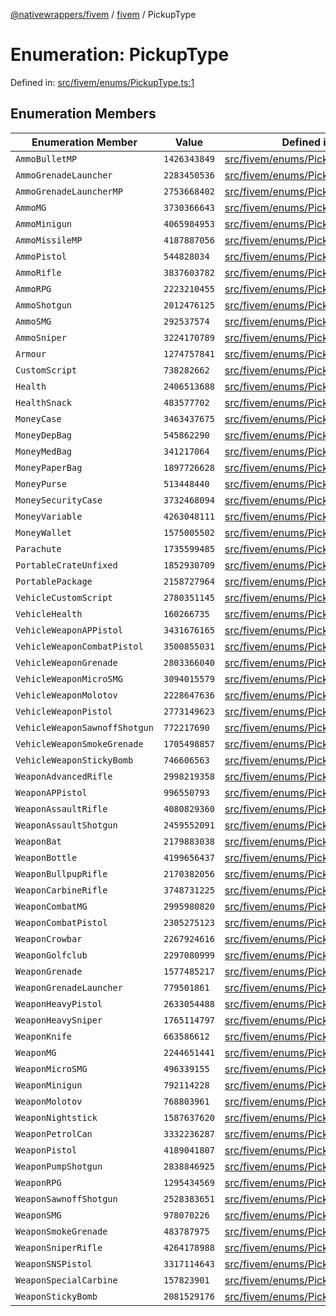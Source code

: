 [@nativewrappers/fivem](../../README.md) / [fivem](../README.md) / PickupType

# Enumeration: PickupType

Defined in: [src/fivem/enums/PickupType.ts:1](https://github.com/nativewrappers/nativewrappers/blob/4bf6e80cad9d1396d4cdc3ea16cf4f39993ed50e/src/fivem/enums/PickupType.ts#L1)

## Enumeration Members

| Enumeration Member | Value | Defined in |
| ------ | ------ | ------ |
| <a id="ammobulletmp"></a> `AmmoBulletMP` | `1426343849` | [src/fivem/enums/PickupType.ts:71](https://github.com/nativewrappers/nativewrappers/blob/4bf6e80cad9d1396d4cdc3ea16cf4f39993ed50e/src/fivem/enums/PickupType.ts#L71) |
| <a id="ammogrenadelauncher"></a> `AmmoGrenadeLauncher` | `2283450536` | [src/fivem/enums/PickupType.ts:67](https://github.com/nativewrappers/nativewrappers/blob/4bf6e80cad9d1396d4cdc3ea16cf4f39993ed50e/src/fivem/enums/PickupType.ts#L67) |
| <a id="ammogrenadelaunchermp"></a> `AmmoGrenadeLauncherMP` | `2753668402` | [src/fivem/enums/PickupType.ts:72](https://github.com/nativewrappers/nativewrappers/blob/4bf6e80cad9d1396d4cdc3ea16cf4f39993ed50e/src/fivem/enums/PickupType.ts#L72) |
| <a id="ammomg"></a> `AmmoMG` | `3730366643` | [src/fivem/enums/PickupType.ts:63](https://github.com/nativewrappers/nativewrappers/blob/4bf6e80cad9d1396d4cdc3ea16cf4f39993ed50e/src/fivem/enums/PickupType.ts#L63) |
| <a id="ammominigun"></a> `AmmoMinigun` | `4065984953` | [src/fivem/enums/PickupType.ts:69](https://github.com/nativewrappers/nativewrappers/blob/4bf6e80cad9d1396d4cdc3ea16cf4f39993ed50e/src/fivem/enums/PickupType.ts#L69) |
| <a id="ammomissilemp"></a> `AmmoMissileMP` | `4187887056` | [src/fivem/enums/PickupType.ts:70](https://github.com/nativewrappers/nativewrappers/blob/4bf6e80cad9d1396d4cdc3ea16cf4f39993ed50e/src/fivem/enums/PickupType.ts#L70) |
| <a id="ammopistol"></a> `AmmoPistol` | `544828034` | [src/fivem/enums/PickupType.ts:61](https://github.com/nativewrappers/nativewrappers/blob/4bf6e80cad9d1396d4cdc3ea16cf4f39993ed50e/src/fivem/enums/PickupType.ts#L61) |
| <a id="ammorifle"></a> `AmmoRifle` | `3837603782` | [src/fivem/enums/PickupType.ts:64](https://github.com/nativewrappers/nativewrappers/blob/4bf6e80cad9d1396d4cdc3ea16cf4f39993ed50e/src/fivem/enums/PickupType.ts#L64) |
| <a id="ammorpg"></a> `AmmoRPG` | `2223210455` | [src/fivem/enums/PickupType.ts:68](https://github.com/nativewrappers/nativewrappers/blob/4bf6e80cad9d1396d4cdc3ea16cf4f39993ed50e/src/fivem/enums/PickupType.ts#L68) |
| <a id="ammoshotgun"></a> `AmmoShotgun` | `2012476125` | [src/fivem/enums/PickupType.ts:65](https://github.com/nativewrappers/nativewrappers/blob/4bf6e80cad9d1396d4cdc3ea16cf4f39993ed50e/src/fivem/enums/PickupType.ts#L65) |
| <a id="ammosmg"></a> `AmmoSMG` | `292537574` | [src/fivem/enums/PickupType.ts:62](https://github.com/nativewrappers/nativewrappers/blob/4bf6e80cad9d1396d4cdc3ea16cf4f39993ed50e/src/fivem/enums/PickupType.ts#L62) |
| <a id="ammosniper"></a> `AmmoSniper` | `3224170789` | [src/fivem/enums/PickupType.ts:66](https://github.com/nativewrappers/nativewrappers/blob/4bf6e80cad9d1396d4cdc3ea16cf4f39993ed50e/src/fivem/enums/PickupType.ts#L66) |
| <a id="armour"></a> `Armour` | `1274757841` | [src/fivem/enums/PickupType.ts:9](https://github.com/nativewrappers/nativewrappers/blob/4bf6e80cad9d1396d4cdc3ea16cf4f39993ed50e/src/fivem/enums/PickupType.ts#L9) |
| <a id="customscript"></a> `CustomScript` | `738282662` | [src/fivem/enums/PickupType.ts:2](https://github.com/nativewrappers/nativewrappers/blob/4bf6e80cad9d1396d4cdc3ea16cf4f39993ed50e/src/fivem/enums/PickupType.ts#L2) |
| <a id="health"></a> `Health` | `2406513688` | [src/fivem/enums/PickupType.ts:7](https://github.com/nativewrappers/nativewrappers/blob/4bf6e80cad9d1396d4cdc3ea16cf4f39993ed50e/src/fivem/enums/PickupType.ts#L7) |
| <a id="healthsnack"></a> `HealthSnack` | `483577702` | [src/fivem/enums/PickupType.ts:8](https://github.com/nativewrappers/nativewrappers/blob/4bf6e80cad9d1396d4cdc3ea16cf4f39993ed50e/src/fivem/enums/PickupType.ts#L8) |
| <a id="moneycase"></a> `MoneyCase` | `3463437675` | [src/fivem/enums/PickupType.ts:10](https://github.com/nativewrappers/nativewrappers/blob/4bf6e80cad9d1396d4cdc3ea16cf4f39993ed50e/src/fivem/enums/PickupType.ts#L10) |
| <a id="moneydepbag"></a> `MoneyDepBag` | `545862290` | [src/fivem/enums/PickupType.ts:15](https://github.com/nativewrappers/nativewrappers/blob/4bf6e80cad9d1396d4cdc3ea16cf4f39993ed50e/src/fivem/enums/PickupType.ts#L15) |
| <a id="moneymedbag"></a> `MoneyMedBag` | `341217064` | [src/fivem/enums/PickupType.ts:13](https://github.com/nativewrappers/nativewrappers/blob/4bf6e80cad9d1396d4cdc3ea16cf4f39993ed50e/src/fivem/enums/PickupType.ts#L13) |
| <a id="moneypaperbag"></a> `MoneyPaperBag` | `1897726628` | [src/fivem/enums/PickupType.ts:17](https://github.com/nativewrappers/nativewrappers/blob/4bf6e80cad9d1396d4cdc3ea16cf4f39993ed50e/src/fivem/enums/PickupType.ts#L17) |
| <a id="moneypurse"></a> `MoneyPurse` | `513448440` | [src/fivem/enums/PickupType.ts:14](https://github.com/nativewrappers/nativewrappers/blob/4bf6e80cad9d1396d4cdc3ea16cf4f39993ed50e/src/fivem/enums/PickupType.ts#L14) |
| <a id="moneysecuritycase"></a> `MoneySecurityCase` | `3732468094` | [src/fivem/enums/PickupType.ts:11](https://github.com/nativewrappers/nativewrappers/blob/4bf6e80cad9d1396d4cdc3ea16cf4f39993ed50e/src/fivem/enums/PickupType.ts#L11) |
| <a id="moneyvariable"></a> `MoneyVariable` | `4263048111` | [src/fivem/enums/PickupType.ts:12](https://github.com/nativewrappers/nativewrappers/blob/4bf6e80cad9d1396d4cdc3ea16cf4f39993ed50e/src/fivem/enums/PickupType.ts#L12) |
| <a id="moneywallet"></a> `MoneyWallet` | `1575005502` | [src/fivem/enums/PickupType.ts:16](https://github.com/nativewrappers/nativewrappers/blob/4bf6e80cad9d1396d4cdc3ea16cf4f39993ed50e/src/fivem/enums/PickupType.ts#L16) |
| <a id="parachute"></a> `Parachute` | `1735599485` | [src/fivem/enums/PickupType.ts:4](https://github.com/nativewrappers/nativewrappers/blob/4bf6e80cad9d1396d4cdc3ea16cf4f39993ed50e/src/fivem/enums/PickupType.ts#L4) |
| <a id="portablecrateunfixed"></a> `PortableCrateUnfixed` | `1852930709` | [src/fivem/enums/PickupType.ts:6](https://github.com/nativewrappers/nativewrappers/blob/4bf6e80cad9d1396d4cdc3ea16cf4f39993ed50e/src/fivem/enums/PickupType.ts#L6) |
| <a id="portablepackage"></a> `PortablePackage` | `2158727964` | [src/fivem/enums/PickupType.ts:5](https://github.com/nativewrappers/nativewrappers/blob/4bf6e80cad9d1396d4cdc3ea16cf4f39993ed50e/src/fivem/enums/PickupType.ts#L5) |
| <a id="vehiclecustomscript"></a> `VehicleCustomScript` | `2780351145` | [src/fivem/enums/PickupType.ts:3](https://github.com/nativewrappers/nativewrappers/blob/4bf6e80cad9d1396d4cdc3ea16cf4f39993ed50e/src/fivem/enums/PickupType.ts#L3) |
| <a id="vehiclehealth"></a> `VehicleHealth` | `160266735` | [src/fivem/enums/PickupType.ts:60](https://github.com/nativewrappers/nativewrappers/blob/4bf6e80cad9d1396d4cdc3ea16cf4f39993ed50e/src/fivem/enums/PickupType.ts#L60) |
| <a id="vehicleweaponappistol"></a> `VehicleWeaponAPPistol` | `3431676165` | [src/fivem/enums/PickupType.ts:53](https://github.com/nativewrappers/nativewrappers/blob/4bf6e80cad9d1396d4cdc3ea16cf4f39993ed50e/src/fivem/enums/PickupType.ts#L53) |
| <a id="vehicleweaponcombatpistol"></a> `VehicleWeaponCombatPistol` | `3500855031` | [src/fivem/enums/PickupType.ts:52](https://github.com/nativewrappers/nativewrappers/blob/4bf6e80cad9d1396d4cdc3ea16cf4f39993ed50e/src/fivem/enums/PickupType.ts#L52) |
| <a id="vehicleweapongrenade"></a> `VehicleWeaponGrenade` | `2803366040` | [src/fivem/enums/PickupType.ts:56](https://github.com/nativewrappers/nativewrappers/blob/4bf6e80cad9d1396d4cdc3ea16cf4f39993ed50e/src/fivem/enums/PickupType.ts#L56) |
| <a id="vehicleweaponmicrosmg"></a> `VehicleWeaponMicroSMG` | `3094015579` | [src/fivem/enums/PickupType.ts:54](https://github.com/nativewrappers/nativewrappers/blob/4bf6e80cad9d1396d4cdc3ea16cf4f39993ed50e/src/fivem/enums/PickupType.ts#L54) |
| <a id="vehicleweaponmolotov"></a> `VehicleWeaponMolotov` | `2228647636` | [src/fivem/enums/PickupType.ts:59](https://github.com/nativewrappers/nativewrappers/blob/4bf6e80cad9d1396d4cdc3ea16cf4f39993ed50e/src/fivem/enums/PickupType.ts#L59) |
| <a id="vehicleweaponpistol"></a> `VehicleWeaponPistol` | `2773149623` | [src/fivem/enums/PickupType.ts:51](https://github.com/nativewrappers/nativewrappers/blob/4bf6e80cad9d1396d4cdc3ea16cf4f39993ed50e/src/fivem/enums/PickupType.ts#L51) |
| <a id="vehicleweaponsawnoffshotgun"></a> `VehicleWeaponSawnoffShotgun` | `772217690` | [src/fivem/enums/PickupType.ts:55](https://github.com/nativewrappers/nativewrappers/blob/4bf6e80cad9d1396d4cdc3ea16cf4f39993ed50e/src/fivem/enums/PickupType.ts#L55) |
| <a id="vehicleweaponsmokegrenade"></a> `VehicleWeaponSmokeGrenade` | `1705498857` | [src/fivem/enums/PickupType.ts:57](https://github.com/nativewrappers/nativewrappers/blob/4bf6e80cad9d1396d4cdc3ea16cf4f39993ed50e/src/fivem/enums/PickupType.ts#L57) |
| <a id="vehicleweaponstickybomb"></a> `VehicleWeaponStickyBomb` | `746606563` | [src/fivem/enums/PickupType.ts:58](https://github.com/nativewrappers/nativewrappers/blob/4bf6e80cad9d1396d4cdc3ea16cf4f39993ed50e/src/fivem/enums/PickupType.ts#L58) |
| <a id="weaponadvancedrifle"></a> `WeaponAdvancedRifle` | `2998219358` | [src/fivem/enums/PickupType.ts:29](https://github.com/nativewrappers/nativewrappers/blob/4bf6e80cad9d1396d4cdc3ea16cf4f39993ed50e/src/fivem/enums/PickupType.ts#L29) |
| <a id="weaponappistol"></a> `WeaponAPPistol` | `996550793` | [src/fivem/enums/PickupType.ts:20](https://github.com/nativewrappers/nativewrappers/blob/4bf6e80cad9d1396d4cdc3ea16cf4f39993ed50e/src/fivem/enums/PickupType.ts#L20) |
| <a id="weaponassaultrifle"></a> `WeaponAssaultRifle` | `4080829360` | [src/fivem/enums/PickupType.ts:27](https://github.com/nativewrappers/nativewrappers/blob/4bf6e80cad9d1396d4cdc3ea16cf4f39993ed50e/src/fivem/enums/PickupType.ts#L27) |
| <a id="weaponassaultshotgun"></a> `WeaponAssaultShotgun` | `2459552091` | [src/fivem/enums/PickupType.ts:34](https://github.com/nativewrappers/nativewrappers/blob/4bf6e80cad9d1396d4cdc3ea16cf4f39993ed50e/src/fivem/enums/PickupType.ts#L34) |
| <a id="weaponbat"></a> `WeaponBat` | `2179883038` | [src/fivem/enums/PickupType.ts:47](https://github.com/nativewrappers/nativewrappers/blob/4bf6e80cad9d1396d4cdc3ea16cf4f39993ed50e/src/fivem/enums/PickupType.ts#L47) |
| <a id="weaponbottle"></a> `WeaponBottle` | `4199656437` | [src/fivem/enums/PickupType.ts:50](https://github.com/nativewrappers/nativewrappers/blob/4bf6e80cad9d1396d4cdc3ea16cf4f39993ed50e/src/fivem/enums/PickupType.ts#L50) |
| <a id="weaponbullpuprifle"></a> `WeaponBullpupRifle` | `2170382056` | [src/fivem/enums/PickupType.ts:31](https://github.com/nativewrappers/nativewrappers/blob/4bf6e80cad9d1396d4cdc3ea16cf4f39993ed50e/src/fivem/enums/PickupType.ts#L31) |
| <a id="weaponcarbinerifle"></a> `WeaponCarbineRifle` | `3748731225` | [src/fivem/enums/PickupType.ts:28](https://github.com/nativewrappers/nativewrappers/blob/4bf6e80cad9d1396d4cdc3ea16cf4f39993ed50e/src/fivem/enums/PickupType.ts#L28) |
| <a id="weaponcombatmg"></a> `WeaponCombatMG` | `2995980820` | [src/fivem/enums/PickupType.ts:26](https://github.com/nativewrappers/nativewrappers/blob/4bf6e80cad9d1396d4cdc3ea16cf4f39993ed50e/src/fivem/enums/PickupType.ts#L26) |
| <a id="weaponcombatpistol"></a> `WeaponCombatPistol` | `2305275123` | [src/fivem/enums/PickupType.ts:19](https://github.com/nativewrappers/nativewrappers/blob/4bf6e80cad9d1396d4cdc3ea16cf4f39993ed50e/src/fivem/enums/PickupType.ts#L19) |
| <a id="weaponcrowbar"></a> `WeaponCrowbar` | `2267924616` | [src/fivem/enums/PickupType.ts:48](https://github.com/nativewrappers/nativewrappers/blob/4bf6e80cad9d1396d4cdc3ea16cf4f39993ed50e/src/fivem/enums/PickupType.ts#L48) |
| <a id="weapongolfclub"></a> `WeaponGolfclub` | `2297080999` | [src/fivem/enums/PickupType.ts:49](https://github.com/nativewrappers/nativewrappers/blob/4bf6e80cad9d1396d4cdc3ea16cf4f39993ed50e/src/fivem/enums/PickupType.ts#L49) |
| <a id="weapongrenade"></a> `WeaponGrenade` | `1577485217` | [src/fivem/enums/PickupType.ts:40](https://github.com/nativewrappers/nativewrappers/blob/4bf6e80cad9d1396d4cdc3ea16cf4f39993ed50e/src/fivem/enums/PickupType.ts#L40) |
| <a id="weapongrenadelauncher"></a> `WeaponGrenadeLauncher` | `779501861` | [src/fivem/enums/PickupType.ts:37](https://github.com/nativewrappers/nativewrappers/blob/4bf6e80cad9d1396d4cdc3ea16cf4f39993ed50e/src/fivem/enums/PickupType.ts#L37) |
| <a id="weaponheavypistol"></a> `WeaponHeavyPistol` | `2633054488` | [src/fivem/enums/PickupType.ts:22](https://github.com/nativewrappers/nativewrappers/blob/4bf6e80cad9d1396d4cdc3ea16cf4f39993ed50e/src/fivem/enums/PickupType.ts#L22) |
| <a id="weaponheavysniper"></a> `WeaponHeavySniper` | `1765114797` | [src/fivem/enums/PickupType.ts:36](https://github.com/nativewrappers/nativewrappers/blob/4bf6e80cad9d1396d4cdc3ea16cf4f39993ed50e/src/fivem/enums/PickupType.ts#L36) |
| <a id="weaponknife"></a> `WeaponKnife` | `663586612` | [src/fivem/enums/PickupType.ts:45](https://github.com/nativewrappers/nativewrappers/blob/4bf6e80cad9d1396d4cdc3ea16cf4f39993ed50e/src/fivem/enums/PickupType.ts#L45) |
| <a id="weaponmg"></a> `WeaponMG` | `2244651441` | [src/fivem/enums/PickupType.ts:25](https://github.com/nativewrappers/nativewrappers/blob/4bf6e80cad9d1396d4cdc3ea16cf4f39993ed50e/src/fivem/enums/PickupType.ts#L25) |
| <a id="weaponmicrosmg"></a> `WeaponMicroSMG` | `496339155` | [src/fivem/enums/PickupType.ts:23](https://github.com/nativewrappers/nativewrappers/blob/4bf6e80cad9d1396d4cdc3ea16cf4f39993ed50e/src/fivem/enums/PickupType.ts#L23) |
| <a id="weaponminigun"></a> `WeaponMinigun` | `792114228` | [src/fivem/enums/PickupType.ts:39](https://github.com/nativewrappers/nativewrappers/blob/4bf6e80cad9d1396d4cdc3ea16cf4f39993ed50e/src/fivem/enums/PickupType.ts#L39) |
| <a id="weaponmolotov"></a> `WeaponMolotov` | `768803961` | [src/fivem/enums/PickupType.ts:43](https://github.com/nativewrappers/nativewrappers/blob/4bf6e80cad9d1396d4cdc3ea16cf4f39993ed50e/src/fivem/enums/PickupType.ts#L43) |
| <a id="weaponnightstick"></a> `WeaponNightstick` | `1587637620` | [src/fivem/enums/PickupType.ts:46](https://github.com/nativewrappers/nativewrappers/blob/4bf6e80cad9d1396d4cdc3ea16cf4f39993ed50e/src/fivem/enums/PickupType.ts#L46) |
| <a id="weaponpetrolcan"></a> `WeaponPetrolCan` | `3332236287` | [src/fivem/enums/PickupType.ts:44](https://github.com/nativewrappers/nativewrappers/blob/4bf6e80cad9d1396d4cdc3ea16cf4f39993ed50e/src/fivem/enums/PickupType.ts#L44) |
| <a id="weaponpistol"></a> `WeaponPistol` | `4189041807` | [src/fivem/enums/PickupType.ts:18](https://github.com/nativewrappers/nativewrappers/blob/4bf6e80cad9d1396d4cdc3ea16cf4f39993ed50e/src/fivem/enums/PickupType.ts#L18) |
| <a id="weaponpumpshotgun"></a> `WeaponPumpShotgun` | `2838846925` | [src/fivem/enums/PickupType.ts:32](https://github.com/nativewrappers/nativewrappers/blob/4bf6e80cad9d1396d4cdc3ea16cf4f39993ed50e/src/fivem/enums/PickupType.ts#L32) |
| <a id="weaponrpg"></a> `WeaponRPG` | `1295434569` | [src/fivem/enums/PickupType.ts:38](https://github.com/nativewrappers/nativewrappers/blob/4bf6e80cad9d1396d4cdc3ea16cf4f39993ed50e/src/fivem/enums/PickupType.ts#L38) |
| <a id="weaponsawnoffshotgun"></a> `WeaponSawnoffShotgun` | `2528383651` | [src/fivem/enums/PickupType.ts:33](https://github.com/nativewrappers/nativewrappers/blob/4bf6e80cad9d1396d4cdc3ea16cf4f39993ed50e/src/fivem/enums/PickupType.ts#L33) |
| <a id="weaponsmg"></a> `WeaponSMG` | `978070226` | [src/fivem/enums/PickupType.ts:24](https://github.com/nativewrappers/nativewrappers/blob/4bf6e80cad9d1396d4cdc3ea16cf4f39993ed50e/src/fivem/enums/PickupType.ts#L24) |
| <a id="weaponsmokegrenade"></a> `WeaponSmokeGrenade` | `483787975` | [src/fivem/enums/PickupType.ts:42](https://github.com/nativewrappers/nativewrappers/blob/4bf6e80cad9d1396d4cdc3ea16cf4f39993ed50e/src/fivem/enums/PickupType.ts#L42) |
| <a id="weaponsniperrifle"></a> `WeaponSniperRifle` | `4264178988` | [src/fivem/enums/PickupType.ts:35](https://github.com/nativewrappers/nativewrappers/blob/4bf6e80cad9d1396d4cdc3ea16cf4f39993ed50e/src/fivem/enums/PickupType.ts#L35) |
| <a id="weaponsnspistol"></a> `WeaponSNSPistol` | `3317114643` | [src/fivem/enums/PickupType.ts:21](https://github.com/nativewrappers/nativewrappers/blob/4bf6e80cad9d1396d4cdc3ea16cf4f39993ed50e/src/fivem/enums/PickupType.ts#L21) |
| <a id="weaponspecialcarbine"></a> `WeaponSpecialCarbine` | `157823901` | [src/fivem/enums/PickupType.ts:30](https://github.com/nativewrappers/nativewrappers/blob/4bf6e80cad9d1396d4cdc3ea16cf4f39993ed50e/src/fivem/enums/PickupType.ts#L30) |
| <a id="weaponstickybomb"></a> `WeaponStickyBomb` | `2081529176` | [src/fivem/enums/PickupType.ts:41](https://github.com/nativewrappers/nativewrappers/blob/4bf6e80cad9d1396d4cdc3ea16cf4f39993ed50e/src/fivem/enums/PickupType.ts#L41) |
